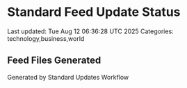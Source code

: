 # Standard Feed Update Status
Last updated: Tue Aug 12 06:36:28 UTC 2025
Categories: technology,business,world

## Feed Files Generated

Generated by Standard Updates Workflow
